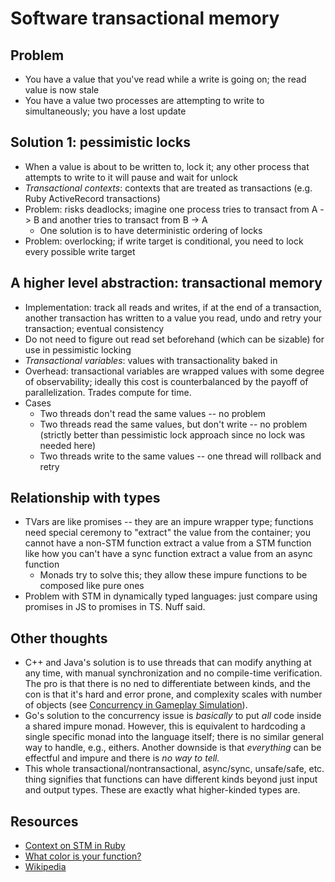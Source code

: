 # Software transactional memory

## Problem

- You have a value that you've read while a write is going on; the read value is now stale
- You have a value two processes are attempting to write to simultaneously; you have a lost update

## Solution 1: pessimistic locks

- When a value is about to be written to, lock it; any other process that attempts to write to it will pause and wait for unlock
- _Transactional contexts_: contexts that are treated as transactions (e.g. Ruby ActiveRecord transactions)
- Problem: risks deadlocks; imagine one process tries to transact from A -> B and another tries to transact from B -> A
   - One solution is to have deterministic ordering of locks
- Problem: overlocking; if write target is conditional, you need to lock every possible write target

## A higher level abstraction: transactional memory

- Implementation: track all reads and writes, if at the end of a transaction, another transaction has written to a value you read, undo and retry your transaction; eventual consistency
- Do not need to figure out read set beforehand (which can be sizable) for use in pessimistic locking
- _Transactional variables_: values with transactionality baked in
- Overhead: transactional variables are wrapped values with some degree of observability; ideally this cost is counterbalanced by the payoff of parallelization. Trades compute for time.
- Cases
   - Two threads don't read the same values -- no problem
   - Two threads read the same values, but don't write -- no problem (strictly better than pessimistic lock approach since no lock was needed here)
   - Two threads write to the same values -- one thread will rollback and retry

## Relationship with types

- TVars are like promises -- they are an impure wrapper type; functions need special ceremony to "extract" the value from the container; you cannot have a non-STM function extract a value from a STM function like how you can't have a sync function extract a value from an async function
   - Monads try to solve this; they allow these impure functions to be composed like pure ones
- Problem with STM in dynamically typed languages: just compare using promises in JS to promises in TS. Nuff said.

## Other thoughts

- C++ and Java's solution is to use threads that can modify anything at any time, with manual synchronization and no compile-time verification. The pro is that there is no ned to differentiate between kinds, and the con is that it's hard and error prone, and complexity scales with number of objects (see [Concurrency in Gameplay Simulation](https://www.st.cs.uni-saarland.de//edu/seminare/2005/advanced-fp/docs/sweeny.pdf)).
- Go's solution to the concurrency issue is _basically_ to put _all_ code inside a shared impure monad. However, this is equivalent to hardcoding a single specific monad into the language itself; there is no similar general way to handle, e.g., eithers. Another downside is that _everything_ can be effectful and impure and there is _no way to tell._
- This whole transactional/nontransactional, async/sync, unsafe/safe, etc. thing signifies that functions can have different kinds beyond just input and output types. These are exactly what higher-kinded types are.

## Resources

- [Context on STM in Ruby](https://chrisseaton.com/truffleruby/ruby-stm/)
- [What color is your function?](https://journal.stuffwithstuff.com/2015/02/01/what-color-is-your-function/)
- [Wikipedia](https://en.wikipedia.org/wiki/Software_transactional_memory)
